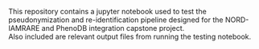This repository contains a jupyter notebook used to test the pseudonymization and re-identification pipeline designed for the NORD-IAMRARE and PhenoDB integration capstone project. <br>
Also included are relevant output files from running the testing notebook.
